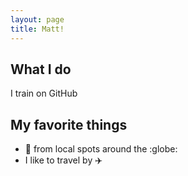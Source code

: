 ```yaml
---
layout: page
title: Matt!
---
```


## What I do
I train on GitHub

## My favorite things
- :beer: from local spots around the :globe:
- I like to travel by :airplane:

